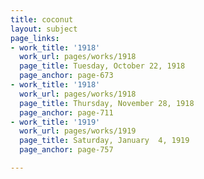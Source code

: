 ```yaml
---
title: coconut
layout: subject
page_links:
- work_title: '1918'
  work_url: pages/works/1918
  page_title: Tuesday, October 22, 1918
  page_anchor: page-673
- work_title: '1918'
  work_url: pages/works/1918
  page_title: Thursday, November 28, 1918
  page_anchor: page-711
- work_title: '1919'
  work_url: pages/works/1919
  page_title: Saturday, January  4, 1919
  page_anchor: page-757

---
```

